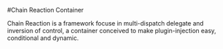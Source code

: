 #Chain Reaction Container

Chain Reaction is a framework focuse in multi-dispatch delegate and inversion of control, a container conceived to make plugin-injection easy, conditional and dynamic.